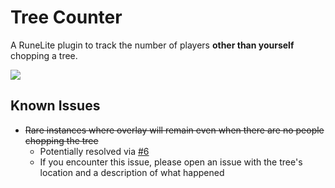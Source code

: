 # Tree Counter

A RuneLite plugin to track the number of players **other than yourself** chopping a tree.

![](preview.png)

## Known Issues

- ~~Rare instances where overlay will remain even when there are no people chopping the tree~~
    - Potentially resolved via [#6](https://github.com/Infinitay/tree-count-plugin/pull/6)
    - If you encounter this issue, please open an issue with the tree's location and a description of what happened
